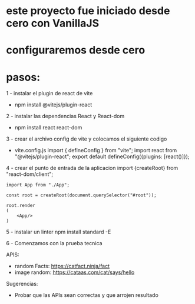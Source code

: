 # este proyecto fue iniciado desde cero con VanillaJS
# configuraremos desde cero

# pasos: 

1 - instalar el plugin de react de vite
 - npm install @vitejs/plugin-react

2 - instalar las dependencias React y React-dom
 - npm install react react-dom

3 - crear el archivo config de vite y colocamos el siguiente codigo
 - vite.config.js
 import { defineConfig } from "vite";
 import react from "@vitejs/plugin-react";
 export default defineConfig({plugins: [react()]});

4 - crear el punto de entrada de la aplicacion
    import {createRoot} from "react-dom/client";

    import App from "./App";

    const root = createRoot(document.querySelector("#root"));

    root.render
    (
        <App/>
    )

5 - instalar un linter
    npm install standard -E

6 - Comenzamos con la prueba tecnica

APIS: 
- random Facts: https://catfact.ninja/fact
- image random: https://cataas.com/cat/says/hello

Sugerencias: 
- Probar que las APIs sean correctas y que arrojen resultado